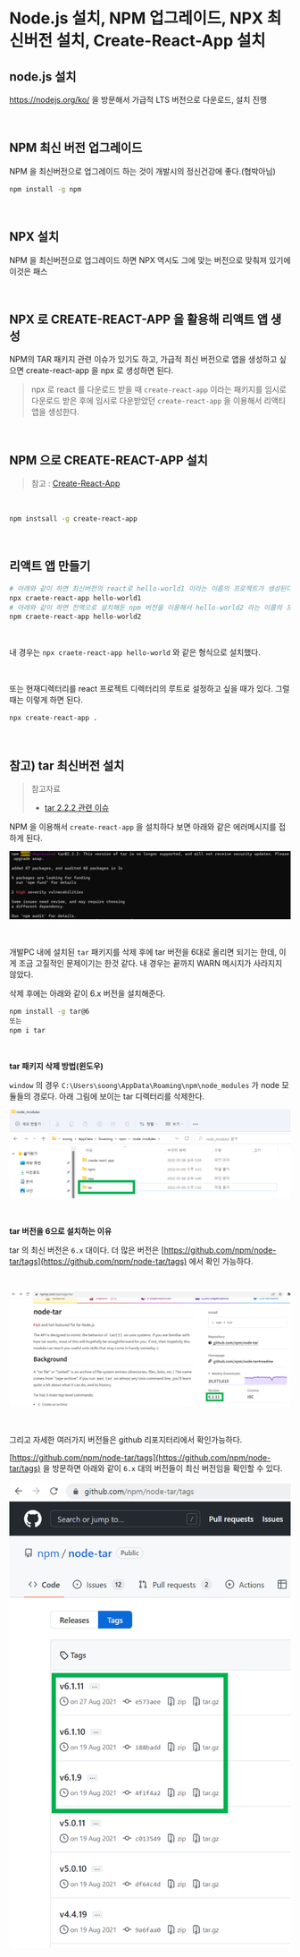 # Node.js 설치, NPM 업그레이드, NPX 최신버전 설치, Create-React-App 설치

## node.js 설치

https://nodejs.org/ko/ 을 방문해서 가급적 LTS 버전으로 다운로드, 설치 진행<br>

<br>

## NPM 최신 버전 업그레이드

NPM 을 최신버전으로 업그레이드 하는 것이 개발시의 정신건강에 좋다.(협박아님)<br>

```bash
npm install -g npm
```

<br>

## NPX 설치

NPM 을 최신버전으로 업그레이드 하면 NPX 역시도 그에 맞는 버전으로 맞춰져 있기에 이것은 패스<br>

<br>

## NPX 로 CREATE-REACT-APP 을 활용해 리액트 앱 생성

NPM의 TAR 패키지 관련 이슈가 있기도 하고, 가급적 최신 버전으로 앱을 생성하고 싶으면 create-react-app 을 npx 로 생성하면 된다.<br>

> npx 로 react 를 다운로드 받을 때 `create-react-app` 이라는 패키지를 임시로 다운로드 받은 후에 임시로 다운받았던 `create-react-app` 을 이용해서 리액티 앱을 생성한다.<br>

<br>

## NPM 으로 CREATE-REACT-APP 설치

> 참고 : [Create-React-App](https://create-react-app.dev/ )<br>

<br>

```bash
npm instsall -g create-react-app
```

<br>

## 리액트 앱 만들기

```bash
# 아래와 같이 하면 최신버전의 react로 hello-world1 이라는 이름의 프로젝트가 생성된다.
npx craete-react-app hello-world1
# 아래와 같이 하면 전역으로 설치해둔 npm 버전을 이용해서 hello-world2 라는 이름의 프로젝트가 생성된다.
npm craete-react-app hello-world2
```

<br>

내 경우는 `npx craete-react-app hello-world` 와 같은 형식으로 설치했다.<br>

<br>

또는 현재디렉터리를 react 프로젝트 디렉터리의 루트로 설정하고 싶을 때가 있다. 그럴때는 이렇게 하면 된다.

```bash
npx create-react-app .
```

<br>

## 참고) tar 최신버전 설치

> 참고자료
>
> - [tar 2.2.2 관련 이슈](https://joylee-developer.tistory.com/118 )

NPM 을 이용해서 `create-react-app` 을 설치하다 보면 아래와 같은 에러메시지를 접하게 된다. 

![이미지](./img/1-SETTING-ENVIRONMENT-REACT-NPM-NPX/0.png)

<br>

개발PC 내에 설치된 `tar` 패키지를 삭제 후에 tar 버전을 6대로 올리면 되기는 한데, 이게 조금 고질적인 문제이기는 한것 같다. 내 경우는 끝까지 WARN 메시지가 사라지지 않았다.<br>

삭제 후에는 아래와 같이 6.x 버전을 설치해준다.<br>

```bash
npm install -g tar@6
또는
npm i tar
```

<br>

**tar 패키지 삭제 방법(윈도우)**<br>

`window` 의 경우 `C:\Users\soong\AppData\Roaming\npm\node_modules` 가 node 모듈들의 경로다. 아래 그림에 보이는 tar 디렉터리를 삭제한다.<br>

![이미지](./img/1-SETTING-ENVIRONMENT-REACT-NPM-NPX/1.png)

<br>

**tar 버전을 6으로 설치하는 이유**<br>

tar 의 최신 버전은 `6.x` 대이다. 더 많은 버전은 [https://github.com/npm/node-tar/tags](https://github.com/npm/node-tar/tags) 에서 확인 가능하다.<br>

<br>

![이미지](./img/1-SETTING-ENVIRONMENT-REACT-NPM-NPX/2.png)

<br>

그리고 자세한 여러가지 버전들은 github 리포지터리에서 확인가능하다.<br>

[https://github.com/npm/node-tar/tags](https://github.com/npm/node-tar/tags) 을 방문하면 아래와 같이 `6.x` 대의 버전들이 최신 버전임을 확인할 수 있다.<br>

![이미지](./img/1-SETTING-ENVIRONMENT-REACT-NPM-NPX/4.png)

















